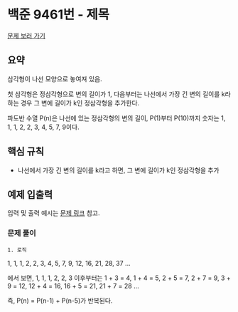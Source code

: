 # 백준 9461번 - 제목

[문제 보러 가기](https://www.acmicpc.net/problem/9461)

## 요약
삼각형이 나선 모양으로 놓여져 있음.

첫 삼각형은 정삼각형으로 변의 길이가 1, 다음부터는 나선에서 가장 긴 변의 길이를 k라 하는 경우
그 변에 길이가 k인 정삼각형을 추가한다.

파도반 수열 P(n)은 나선에 있는 정삼각형의 변의 길이, P(1)부터 P(10)까지 숫자는
1, 1, 1, 2, 2, 3, 4, 5, 7, 9이다.

## 핵심 규칙

- 나선에서 가장 긴 변의 길이를 k라고 하면, 그 변에 길이가 k인 정삼각형을 추가

## 예제 입출력

입력 및 출력 예시는 [문제 링크](https://www.acmicpc.net/problem/9461) 참고.

### 문제 풀이

`1. 로직`

1, 1, 1, 2, 2, 3, 4, 5, 7, 9, 12, 16, 21, 28, 37 ...

에서 보면, 1, 1, 1, 2, 2, 3 이후부터는 1 + 3 = 4, 1 + 4 = 5, 2 + 5 = 7, 2 + 7 = 9, 3 + 9 = 12, 12 + 4 = 16, 16 + 5 = 21, 21 + 7 = 28 ...  

즉, P(n) = P(n-1) + P(n-5)가 반복된다.